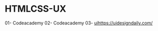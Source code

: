 # HTMLCSS-UX

01- Codeacademy
02- Codeacademy
03- [ui](https://uidesigndaily.com/posts/figma-stores-list-card-dark-mode-day-1563)https://uidesigndaily.com/
